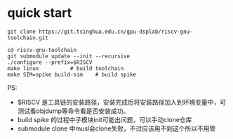 # quick start
```
git clone https://git.tsinghua.edu.cn/gpu-dsplab/riscv-gnu-toolchain.git

cd riscv-gnu-toolchain
git submodule update --init --recursive
./configure --prefix=$RISCV
make linux			# build toolchain
make SIM=spike build-sim	# build spike
```
PS:
- $RISCV 是工具链的安装路径，安装完成后将安装路径加入到环境变量中，可测试看objdump等命令看是否安装成功。
- build spike 的过程中子模块init可能出问题，可以手动clone仓库
- submodule clone 中musl会clone失败，不过应该用不到这个所以不用管
